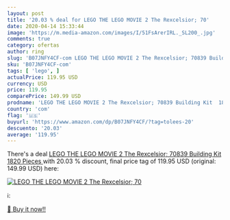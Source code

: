 ```yaml
---
layout: post
title: '20.03 % deal for LEGO THE LEGO MOVIE 2 The Rexcelsior; 70'
date: 2020-04-14 15:33:44
image: 'https://m.media-amazon.com/images/I/51FsArerIRL._SL200_.jpg'
comments: true
category: ofertas
author: ring
slug: 'B07JNFY4CF-com LEGO THE LEGO MOVIE 2 The Rexcelsior; 70839 Building Kit...'
sku: 'B07JNFY4CF-com'
tags: [ 'lego', ]
actualPrice: 119.95 USD
currency: USD
price: 119.95
comparePrice: 149.99 USD
prodname: 'LEGO THE LEGO MOVIE 2 The Rexcelsior; 70839 Building Kit  1820 Pieces '
country: 'com'
flag: '🇺🇸'
buyurl: 'https://www.amazon.com/dp/B07JNFY4CF/?tag=tolees-20'
descuento: '20.03'
average: '119.95'
---
```


There's a deal [LEGO THE LEGO MOVIE 2 The Rexcelsior; 70839 Building Kit  1820 Pieces ](https://www.amazon.com/dp/B07JNFY4CF/?tag=tolees-20)  with  20.03 % discount, final price tag of  119.95 USD (original: 149.99 USD) here:

[![LEGO THE LEGO MOVIE 2 The Rexcelsior; 70](https://m.media-amazon.com/images/I/51FsArerIRL._SL200_.jpg)](https://www.amazon.com/dp/B07JNFY4CF/?tag=tolees-20)

ℹ️:


[🛒 Buy it now!!](https://www.amazon.com/dp/B07JNFY4CF/?tag=tolees-20)
